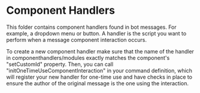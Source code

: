 # Component Handlers

This folder contains component handlers found in bot messages. For example, a dropdown menu or button. A handler is the script you want to perform when a message component interaction occurs.

To create a new component handler make sure that the name of the handler in componenthandlers/modules exactly matches the component's "setCustomId" property. Then, you can call "initOneTimeUseComponentInteraction" in your command definition, which will register your new handler for one-time use and have checks in place to ensure the author of the original message is the one using the interaction.
